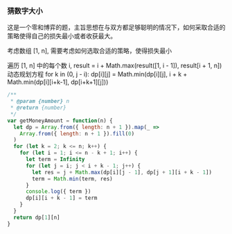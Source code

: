 ### 猜数字大小
这是一个零和博弈的题，主旨思想在与双方都足够聪明的情况下，如何采取合适的策略使得自己的损失最小或者收获最大。

考虑数组 [1, n], 需要考虑如何选取合适的策略，使得损失最小

遍历 [1, n] 中的每个数 i, result = i + Math.max(result([1, i - 1]), result[i + 1, n])
动态规划方程
for k in (0, j - i):
  dp[i][j] = Math.min(dp[i][j], i + k + Math.min(dp[i][i+k-1], dp[i+k+1][j]))


```js
/**
 * @param {number} n
 * @return {number}
 */
var getMoneyAmount = function(n) {
  let dp = Array.from({ length: n + 1 }).map(_ =>
    Array.from({ length: n + 1 }).fill(0)
  )
  for (let k = 2; k <= n; k++) {
    for (let i = 1; i <= n - k + 1; i++) {
      let term = Infinity
      for (let j = i; j < i + k - 1; j++) {
        let res = j + Math.max(dp[i][j - 1], dp[j + 1][i + k - 1])
        term = Math.min(term, res)
      }
      console.log({ term })
      dp[i][i + k - 1] = term
    }
  }
  return dp[1][n]
}
```
